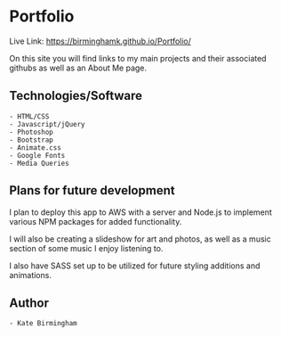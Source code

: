 # Portfolio

Live Link: https://birminghamk.github.io/Portfolio/

On this site you will find links to my main projects and their associated githubs as well as an About Me page. 

## Technologies/Software

	- HTML/CSS
	- Javascript/jQuery
	- Photoshop
	- Bootstrap
	- Animate.css
	- Google Fonts
	- Media Queries

## Plans for future development 

I plan to deploy this app to AWS with a server and Node.js to implement various NPM packages for added functionality. 

I will also be creating a slideshow for art and photos, as well as a music section of some music I enjoy listening to. 

I also have SASS set up to be utilized for future styling additions and animations. 

## Author
	
	- Kate Birmingham